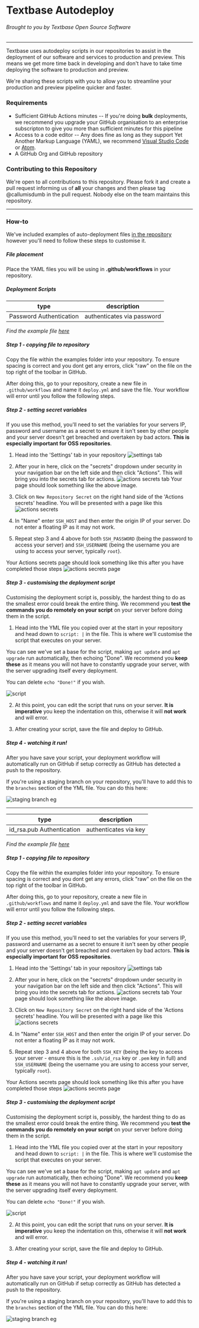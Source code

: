# Textbase Autodeploy
###### Brought to you by Textbase Open Source Software
---
Textbase uses autodeploy scripts in our repositories to assist in the deployment of our software and services to production and preview. This means we get more time back in developing and don't have to take time deploying the software to production and preview.

We're sharing these scripts with you to allow you to streamline your production and preview pipeline quicker and faster.

### Requirements

- Sufficient GitHub Actions minutes
-- If you're doing **bulk** deployments, we recommend you upgrade your GitHub organisation to an enterprise subscripton to give you more than sufficient minutes for this pipeline
- Access to a code editor
-- Any does fine as long as they support Yet Another Markup Language (YAML), we recommend [Visual Studio Code](https://code.visualstudio.com/) or [Atom](https://atom.io/).
- A GitHub Org and GitHub repository

### Contributing to this Repository

We're open to all contributions to this repository. Please fork it and create a pull request informing us of **all** your changes and then please tag @callumisdumb in the pull request. Nobody else on the team maintains this repository.

---

### How-to

We've included examples of auto-deployment files [in the repository](https://github.com/textbase-sms/textbase-autodeploy/examples) however you'll need to follow these steps to customise it.

##### File placement
Place the YAML files you will be using in **.github/workflows** in your repository.

##### Deployment Scripts

| type | description
| ---- | ---- |
| Password Authentication | authenticates via password

*Find the example file [here](https://github.com/textbase-sms/textbase-autodeploy/blob/main/examples/deploy-password.yml)*

##### Step 1 - copying file to repository

Copy the file within the examples folder into your repository. To ensure spacing is correct and you dont get any errors, click "raw" on the file on the top right of the toolbar in GitHub.

After doing this, go to your repository, create a new file in `.github/workflows` and name it `deploy.yml` and save the file. Your workflow will error until you follow the following steps.

##### Step 2 - setting secret variables

If you use this method, you'll need to set the variables for your servers IP, password and username as a secret to ensure it isn't seen by other people and your server doesn't get breached and overtaken by bad actors. **This is especially important for OSS repositories**.

1. Head into the 'Settings' tab in your repository
![settings tab](https://cdn.upload.systems/uploads/w8dqJ770.png)

2. After your in here, click on the "secrets" dropdown under security in your navigation bar on the left side and then click "Actions". This will bring you into the secrets tab for actions.
![actions secrets tab](https://cdn.upload.systems/uploads/NlgZkFoZ.png)
Your page should look something like the above image.
3. Click on  `New Repository Secret` on the right hand side of the 'Actions secrets' headline. You will be presented with a page like this
![actions secrets](https://cdn.upload.systems/uploads/2ZNLfNnl.png)
4. In "Name" enter `SSH_HOST` and then enter the origin IP of your server. Do not enter a floating IP as it may not work.
5. Repeat step 3 and 4 above for both `SSH_PASSWORD` (being the password to access your server) and `SSH_USERNAME` (being the username you are using to access your server, typically `root`).

Your Actions secrets page should look something like this after you have completed those steps
![actions secrets page](https://cdn.upload.systems/uploads/l5XB8O16.png)

##### Step 3 - customising the deployment script

Customising the deployment script is, possibly, the hardest thing to do as the smallest error could break the entire thing. We recommend you **test the commands you do remotely on your script** on your server before doing them in the script.

1. Head into the YML file you copied over at the start in your repository and head down to `script: |` in the file. This is where we'll customise the script that executes on your server.

You can see we've set a base for the script, making `apt update` and `apt upgrade` run automatically, then echoing "Done". We recommend you **keep these** as it means you will not have to constantly upgrade your server, with the server upgrading itself every deployment.

You can delete `echo "Done!"` if you wish.

![script](https://cdn.upload.systems/uploads/ZpRwYwzq.png)

2. At this point, you can edit the script that runs on your server. **It is imperative** you keep the indentation on this, otherwise it will **not work** and will error.

3. After creating your script, save the file and deploy to GitHub.

##### Step 4 - watching it run!

After you have save your script, your deployment workflow will automatically run on GitHub if setup correctly as GitHub has detected a push to the repository.

If you're using a staging branch on your repository, you'll have to add this to the `branches` section of the YML file. You can do this here:

![staging branch eg](https://cdn.upload.systems/uploads/6KAQsIQn.png)

---

| type | description
| ---- | ---- |
| id_rsa.pub Authentication | authenticates via key

*Find the example file [here](https://github.com/textbase-sms/textbase-autodeploy/blob/main/examples/deploy-key.yml)*

##### Step 1 - copying file to repository

Copy the file within the examples folder into your repository. To ensure spacing is correct and you dont get any errors, click "raw" on the file on the top right of the toolbar in GitHub.

After doing this, go to your repository, create a new file in `.github/workflows` and name it `deploy.yml` and save the file. Your workflow will error until you follow the following steps.

##### Step 2 - setting secret variables

If you use this method, you'll need to set the variables for your servers IP, password and username as a secret to ensure it isn't seen by other people and your server doesn't get breached and overtaken by bad actors. **This is especially important for OSS repositories**.

1. Head into the 'Settings' tab in your repository
![settings tab](https://cdn.upload.systems/uploads/w8dqJ770.png)

2. After your in here, click on the "secrets" dropdown under security in your navigation bar on the left side and then click "Actions". This will bring you into the secrets tab for actions.
![actions secrets tab](https://cdn.upload.systems/uploads/NlgZkFoZ.png)
Your page should look something like the above image.
3. Click on  `New Repository Secret` on the right hand side of the 'Actions secrets' headline. You will be presented with a page like this
![actions secrets](https://cdn.upload.systems/uploads/2ZNLfNnl.png)
4. In "Name" enter `SSH_HOST` and then enter the origin IP of your server. Do not enter a floating IP as it may not work.
5. Repeat step 3 and 4 above for both `SSH_KEY` (being the key to access your server - ensure this is the `.ssh/id_rsa` key or `.pem` key in full) and `SSH_USERNAME` (being the username you are using to access your server, typically `root`).

Your Actions secrets page should look something like this after you have completed those steps
![actions secrets page](https://cdn.upload.systems/uploads/obwvEK3U.png)

##### Step 3 - customising the deployment script

Customising the deployment script is, possibly, the hardest thing to do as the smallest error could break the entire thing. We recommend you **test the commands you do remotely on your script** on your server before doing them in the script.

1. Head into the YML file you copied over at the start in your repository and head down to `script: |` in the file. This is where we'll customise the script that executes on your server.

You can see we've set a base for the script, making `apt update` and `apt upgrade` run automatically, then echoing "Done". We recommend you **keep these** as it means you will not have to constantly upgrade your server, with the server upgrading itself every deployment.

You can delete `echo "Done!"` if you wish.

![script](https://cdn.upload.systems/uploads/ZpRwYwzq.png)

2. At this point, you can edit the script that runs on your server. **It is imperative** you keep the indentation on this, otherwise it will **not work** and will error.

3. After creating your script, save the file and deploy to GitHub.

##### Step 4 - watching it run!

After you have save your script, your deployment workflow will automatically run on GitHub if setup correctly as GitHub has detected a push to the repository.

If you're using a staging branch on your repository, you'll have to add this to the `branches` section of the YML file. You can do this here:

![staging branch eg](https://cdn.upload.systems/uploads/6KAQsIQn.png)